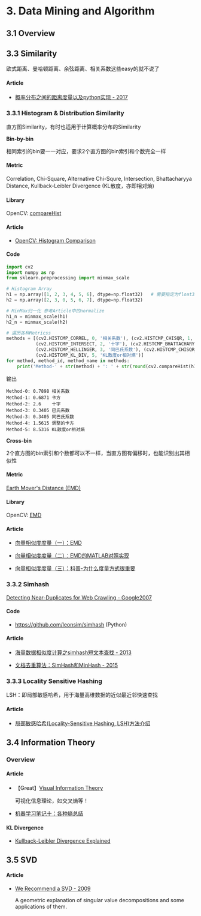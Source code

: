 
# 3. Data Mining and Algorithm

## 3.1 Overview



## 3.3 Similarity

欧式距离、曼哈顿距离、余弦距离、相关系数这些easy的就不说了

#### Article

- [概率分布之间的距离度量以及python实现 - 2017](https://www.cnblogs.com/wt869054461/p/7156397.html)


### 3.3.1 Histogram & Distribution Similarity

直方图Similarity，有时也适用于计算概率分布的Similarity

**Bin-by-bin**

相同索引的bin要一一对应，要求2个直方图的bin索引和个数完全一样

#### Metric

Correlation, Chi-Square, Alternative Chi-Squre, Intersection, Bhattacharyya Distance, Kullback-Leibler Divergence (KL散度，亦即相对熵)

#### Library

OpenCV: [compareHist](https://docs.opencv.org/3.0-beta/modules/imgproc/doc/histograms.html#comparehist)

#### Article

- [OpenCV: Histogram Comparison](https://docs.opencv.org/3.0-beta/doc/tutorials/imgproc/histograms/histogram_comparison/histogram_comparison.html)

#### Code

```python
import cv2
import numpy as np
from sklearn.preprocessing import minmax_scale

# Histogram Array
h1 = np.array([1, 2, 3, 4, 5, 6], dtype=np.float32)   # 需要指定为float32类型，否则报错
h2 = np.array([2, 3, 0, 5, 6, 7], dtype=np.float32)

# MinMax归一化 参考Article中的normalize
h1_n = minmax_scale(h1)
h2_n = minmax_scale(h2)

# 遍历各种Metricss
methods = [(cv2.HISTCMP_CORREL, 0, '相关系数'), (cv2.HISTCMP_CHISQR, 1, '卡方'), 
           (cv2.HISTCMP_INTERSECT, 2, '十字'), (cv2.HISTCMP_BHATTACHARYYA, 3, '巴氏系数'), 
           (cv2.HISTCMP_HELLINGER, 3, '同巴氏系数'), (cv2.HISTCMP_CHISQR_ALT, 4, '调整的卡方'), 
           (cv2.HISTCMP_KL_DIV, 5, 'KL散度or相对熵')]
for method, method_id, method_name in methods:
    print('Method-' + str(method) + ': ' + str(round(cv2.compareHist(h1_n, h2_n, method), 4)), method_name)
```
输出
```
Method-0: 0.7898 相关系数
Method-1: 0.6871 卡方
Method-2: 2.6    十字
Method-3: 0.3405 巴氏系数
Method-3: 0.3405 同巴氏系数
Method-4: 1.5615 调整的卡方
Method-5: 8.5316 KL散度or相对熵
```

**Cross-bin**

2个直方图的bin索引和个数都可以不一样，当直方图有偏移时，也能识别出其相似性

#### Metric

[Earth Mover's Distance (EMD)](https://en.wikipedia.org/wiki/Earth_mover%27s_distance)

#### Library

OpenCV: [EMD](https://docs.opencv.org/3.0-beta/modules/imgproc/doc/histograms.html#emd)

#### Article

- [向量相似度度量（一）：EMD](https://blog.csdn.net/wangdonggg/article/details/32329879)
  
- [向量相似度度量（二）：EMD的MATLAB对照实现](https://blog.csdn.net/wangdonggg/article/details/32691445)
  
- [向量相似度度量（三）：科普-为什么度量方式很重要](https://blog.csdn.net/wangdonggg/article/details/35280735)


### 3.3.2 Simhash

[Detecting Near-Duplicates for Web Crawling - Google2007](http://www.wwwconference.org/www2007/papers/paper215.pdf)

#### Code

- <https://github.com/leonsim/simhash> (Python)

#### Article

- [海量数据相似度计算之simhash短文本查找 - 2013](http://www.lanceyan.com/tag/simhash)

- [文档去重算法：SimHash和MinHash - 2015](https://blog.csdn.net/heiyeshuwu/article/details/44117473)


### 3.3.3 Locality Sensitive Hashing

LSH：即局部敏感哈希，用于海量高维数据的近似最近邻快速查找

#### Article

- [局部敏感哈希(Locality-Sensitive Hashing, LSH)方法介绍](https://www.cnblogs.com/wt869054461/p/8148940.html)


## 3.4 Information Theory

### Overview

#### Article

- 【Great】[Visual Information Theory](http://colah.github.io/posts/2015-09-Visual-Information/)

    可视化信息理论，如交叉熵等！

- [机器学习笔记十：各种熵总结](https://blog.csdn.net/xierhacker/article/details/53463567)

#### KL Divergence

- [Kullback-Leibler Divergence Explained](https://www.countbayesie.com/blog/2017/5/9/kullback-leibler-divergence-explained)


## 3.5 SVD

#### Article

- [We Recommend a SVD - 2009](http://www.ams.org/samplings/feature-column/fcarc-svd)

    A geometric explanation of singular value decompositions and some applications of them.


